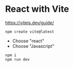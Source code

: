 # React with Vite

https://vitejs.dev/guide/

```
npm create vite@latest
```

- Choose "react"
- Choose "Javascript"

```
npm i
npm run dev
```

